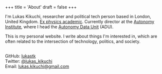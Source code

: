 +++
title = 'About'
draft = false
+++

I'm Lukas Kikuchi, researcher and political tech person based in London, United Kingdom. <a href="https://scholar.google.com/citations?user=kPmj6kMAAAAJ&hl=en" target="_blank">Ex physics academic</a>. Currently director at the <a href="https://autonomy.work/" target="_blank">Autonomy Institute</a>, where I head the <a href="https://adu.autonomy.work/" target="_blank">Autonomy Data Unit</a> (ADU).

This is my personal website. I write about things I'm interested in, which are often related to the intersection of technology, politics, and society.

<br>
GitHub: <a href="https://github.com/lukastk" target="_blank">lukastk</a> <br>
Twitter: <a href="https://x.com/lukas_kikuchi" target="_blank">@lukas_kikuchi</a> <br>
Email: <a href="mailto:lukas.kikuchi@gmail.com" target="_blank">lukas.kikuchi@gmail.com</a>